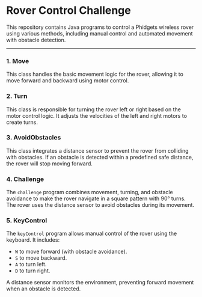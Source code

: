 # Rover Control Challenge

This repository contains Java programs to control a Phidgets wireless rover using various methods, including manual control and automated movement with obstacle detection.

---

### 1. Move
This class handles the basic movement logic for the rover, allowing it to move forward and backward using motor control.

### 2. Turn
This class is responsible for turning the rover left or right based on the motor control logic. It adjusts the velocities of the left and right motors to create turns.

### 3. AvoidObstacles
This class integrates a distance sensor to prevent the rover from colliding with obstacles. If an obstacle is detected within a predefined safe distance, the rover will stop moving forward.

### 4. Challenge
The `challenge` program combines movement, turning, and obstacle avoidance to make the rover navigate in a square pattern with 90° turns. The rover uses the distance sensor to avoid obstacles during its movement.

### 5. KeyControl
The `keyControl` program allows manual control of the rover using the keyboard. It includes:
- `W` to move forward (with obstacle avoidance).
- `S` to move backward.
- `A` to turn left.
- `D` to turn right.

A distance sensor monitors the environment, preventing forward movement when an obstacle is detected.
